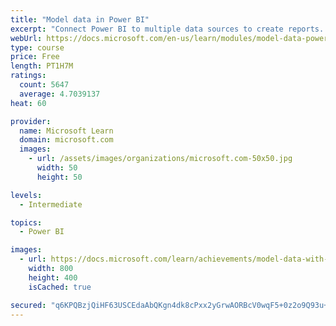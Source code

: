 ```yaml
---
title: "Model data in Power BI"
excerpt: "Connect Power BI to multiple data sources to create reports. Define the relationship between your data sources."
webUrl: https://docs.microsoft.com/en-us/learn/modules/model-data-power-bi/
type: course
price: Free
length: PT1H7M
ratings:
  count: 5647
  average: 4.7039137
heat: 60

provider:
  name: Microsoft Learn
  domain: microsoft.com
  images:
    - url: /assets/images/organizations/microsoft.com-50x50.jpg
      width: 50
      height: 50

levels:
  - Intermediate

topics:
  - Power BI

images:
  - url: https://docs.microsoft.com/learn/achievements/model-data-with-power-bi-desktop-social.png
    width: 800
    height: 400
    isCached: true

secured: "q6KPQBzjQiHF63USCEdaAbQKgn4dk8cPxx2yGrwAORBcV0wqF5+0z2o9Q93u+4tM1yC226aRI8gpoiUy8Bjpb1rg1vMsqYvVfDa8gSqMEr0ZgFXC6NwjvUFci8YiGFS3BlLAJvZnpgQ+olOBxm67qEaM6aEBMhjQlo0yZZ/rtZzPO6L65b7GAuVuExRpJhEBC9zfmSRDcdZrgaD+fe3oNZjgDcpTyE0uT3lVjgSK9w9y38pd6XCczZ+f4ZxWpdog8AKq5QcVc8YuJG54olYV3V0lziI6hiXn7NONhATn8hCWHZ7GQdVgq9K9DUjayM2EHi+f8lbjNsSlB+nxKx6SRn+C3an6TPWqDB9p1OdBizqlzcA+DyedSp0DmrQMbhQu715wWDCr9JUQn34YkxompsX7u7K+V1RPQB6en5Fv+A0=;8WHxrhKXFRYhyGtsIeSXRQ=="
---
```


